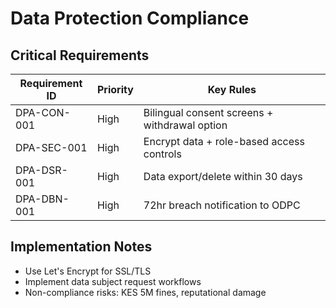 # Data Protection Compliance

## Critical Requirements
| Requirement ID | Priority | Key Rules                                                                 |
|----------------|----------|---------------------------------------------------------------------------|
| DPA-CON-001    | High     | Bilingual consent screens + withdrawal option                              |
| DPA-SEC-001    | High     | Encrypt data + role-based access controls                                  |
| DPA-DSR-001    | High     | Data export/delete within 30 days                                         |
| DPA-DBN-001    | High     | 72hr breach notification to ODPC                                          |

## Implementation Notes
- Use Let's Encrypt for SSL/TLS
- Implement data subject request workflows
- Non-compliance risks: KES 5M fines, reputational damage